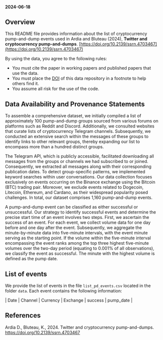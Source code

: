 #### 2024-06-18 

## Overview

This README file provides information about the list of cryptocurrency pump-and-dump events used in Ardia and Bluteau (2024), **Twitter and cryptocurrency pump-and-dumps**. [https://doi.org/10.2139/ssrn.4703467](https://doi.org/10.2139/ssrn.4703467)

By using the data, you agree to the following rules:

- You must cite the paper in working papers and published papers that use the data.
- You must place the [DOI](https://doi.org/10.5281/zenodo.12019080) of this data repository in a footnote to help others find it.
- You assume all risk for the use of the code.

## Data Availability and Provenance Statements

To assemble a comprehensive dataset, we initially compiled a list of approximately 100 pump-and-dump groups sourced from various forums on platforms such as Reddit and Discord. Additionally, we consulted websites that curate lists of cryptocurrency Telegram channels. Subsequently, we conducted an extensive search within the messages of these groups to identify links to other relevant groups, thereby expanding our list to encompass more than a hundred distinct groups.

The Telegram API, which is publicly accessible, facilitated downloading all messages from the groups or channels we had subscribed to or joined. Consequently, we extracted all messages along with their corresponding publication dates. To detect group-specific patterns, we implemented keyword searches within user conversations. Our data collection focuses exclusively on events occurring on the Binance exchange using the Bitcoin (BTC) trading pair. Moreover, we exclude events related to Dogecoin, Litecoin, Ethereum, and Cardano, as their widespread popularity posed challenges. In total, our dataset comprises 1,160 pump-and-dump events.

A pump-and-dump event can be classified as either successful or unsuccessful. Our strategy to identify successful events and determine the precise start time of an event involves two steps. First, we ascertain the success of an event. For each event, we collect volume data for one day before and one day after the event. Subsequently, we aggregate the minute-by-minute data into five-minute intervals, with the event minute serving as the starting point. If the volume within the five-minute interval encompassing the event ranks among the top three highest five-minute volumes over the two-day period (equating to 0.001\% of all observations), we classify the event as successful. The minute with the highest volume is defined as the pump date.

## List of events

We provide the list of events in the file `list_pd_events.csv` located in the folder `data`. Each event contains the following information:

| Date | Channel | Currency | Exchange | success | pump_date |

## References

Ardia D., Bluteau, K., 2024. Twitter and cryptocurrency pump-and-dumps. https://doi.org/10.2139/ssrn.4703467
